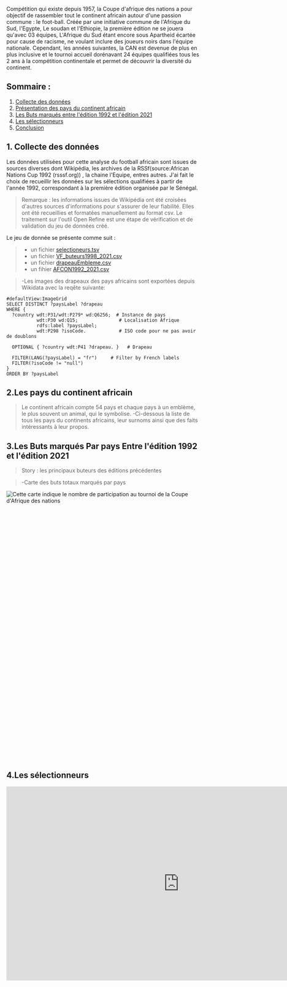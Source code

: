 Compétition qui existe depuis 1957, la Coupe d'afrique des nations a pour objectif de rassembler tout le continent africain autour d'une passion commune : le foot-ball. Créée par une initiative commune de l'Afrique du Sud, l'Egypte, Le soudan et l'Ethiopie, la première édition ne se jouera qu'avec 03 équipes, L'Afrique du Sud étant encore sous Apartheid écartée pour cause de racisme, ne voulant inclure des joueurs noirs dans l'équipe nationale.
Cependant, les années suivantes, la CAN est devenue de plus en plus inclusive et le tournoi accueil dorénavant 24 équipes qualifiées tous les 2 ans à la compétition continentale et permet de découvrir la diversité du continent.


## Sommaire : 
1. [Collecte des données](#données)
2. [Présentation des pays du continent africain](#paysSurnom)
3. [Les Buts marqués entre l'édition 1992 et l'édition 2021](#Goalscorers)
4. [Les sélectionneurs ](#coach)
5. [Conclusion](#conclusion)


## 1. Collecte des données <a name="données"></a>

Les données utilisées pour cette analyse du football africain sont issues de sources diverses dont Wikipédia, les archives de la RSSf(source:African Nations Cup 1992 (rsssf.org)) , la chaine l'Equipe, entres autres.
J'ai fait le choix de recueillir les données sur les sélections qualifiées à partir de l'année 1992, correspondant à la première édition organisée par le Sénégal.

>Remarque : les informations issues de Wikipédia ont été croisées d'autres sources d'informations pour s'assurer de leur fiabilité. Elles ont été recueillies et formatées manuellement au format csv.
>Le traitement sur l'outil Open Refine est une étape de vérification et de validation du jeu de données créé.
>
Le jeu de donnée se présente comme suit :
>- un fichier [selectioneurs.tsv](https://github.com/innojib/AFCON/blob/main/selectionneur-csv.tsv)
>- un fichier [VF_buteurs1998_2021.csv](https://github.com/innojib/AFCON/blob/main/VF_Buteurs1998_2021AFCON.csv)
>- un fichier [drapeauEmbleme.csv](https://github.com/innojib/AFCON/blob/main/DrapeauSurnom.csv)
>- un fihier [AFCON1992_2021.csv](https://github.com/innojib/AFCON/blob/main/AFCON1992to2021_data.csv)


>-Les images des drapeaux des pays africains sont exportées depuis Wikidata avec la reqête suivante:

``` sparql
#defaultView:ImageGrid
SELECT DISTINCT ?paysLabel ?drapeau
WHERE {
  ?country wdt:P31/wdt:P279* wd:Q6256;  # Instance de pays 
           wdt:P30 wd:Q15;               # Localisation Afrique
           rdfs:label ?paysLabel;
           wdt:P298 ?isoCode.            # ISO code pour ne pas avoir de doublons

  OPTIONAL { ?country wdt:P41 ?drapeau. }   # Drapeau

  FILTER(LANG(?paysLabel) = "fr")     # Filter by French labels
  FILTER(?isoCode != "null")             
}
ORDER BY ?paysLabel
```
>
## 2.Les pays du continent africain <a name="pays africains"></a>
>Le continent africain compte 54 pays et chaque pays à un emblème, le plus souvent un animal, qui le symbolise.
>-Ci-dessous la liste de tous les pays du continents africains, leur surnoms ainsi que des faits intéressants à leur propos.
<div class="flourish-embed flourish-cards" data-src="visualisation/16598308"><script src="https://public.flourish.studio/resources/embed.js"></script></div>

>
## 3.Les Buts marqués Par pays Entre l'édition 1992 et l'édition 2021 <a name="buts marqué de 1992 à 2021"></a>
> Story : les principaux buteurs des éditions précédentes

<div class="flourish-embed" data-src="story/2162474"><script src="https://public.flourish.studio/resources/embed.js"></script></div>

>-Carte des buts totaux marqués par pays
<div style="min-height:699px"><script type="text/javascript" defer src="https://datawrapper.dwcdn.net/P1cH2/embed.js?v=3" charset="utf-8"></script><noscript><img src="https://datawrapper.dwcdn.net/P1cH2/full.png" alt="Cette carte indique le nombre de participation au tournoi de la Coupe d'Afrique des nations" /></noscript></div>

## 4.Les sélectionneurs <a name="sélectionneurs"></a>
<iframe title="Représentation des sélectionneurs par leur nationalité" aria-label="Carte" id="datawrapper-chart-6zOh4" src="https://datawrapper.dwcdn.net/6zOh4/2/" scrolling="no" frameborder="0" style="border: none;" width="900" height="506" data-external="1"></iframe>

